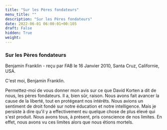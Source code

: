 ```yaml
---
title: "Sur les Pères fondateurs"
menu_title: ""
description: "Sur les Pères fondateurs"
date: 2022-06-01 06:00:01+00:105
draft: False
hidden: True
weight:
---
```

### Sur les Pères fondateurs

Benjamin Franklin - reçu par FAB le 16 Janvier 2010, Santa Cruz, Californie, USA.

C'est moi, Benjamin Franklin.

Permettez-moi de vous donner mon avis sur ce que David Korten a dit de nous, les pères fondateurs. Il a, bien sûr, raison. Nous avons fait avancer la cause de la liberté, tout en protégeant nos intérêts. Nous avions un sentiment de droit fondé sur notre éducation et notre intelligence.
Mais je persiste à dire qu'il y a effectivement eu quelque chose de plus élevé qui s'est produit. Nous avons tous, à présent, pris conscience de nos limites. En effet, nous avons vu ces limites alors que nous étions mortels.
